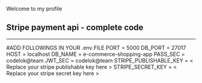 Welcome to my profile

## Stripe payment api - complete code

-----------------------------------------------------------------
#ADD FOLLOWINGS IN YOUR .env FILE
PORT = 5000
DB_PORT = 27017
HOST = localhost
DB_NAME = e-commerce-shopping-app
PASS_SEC = codelok@team
JWT_SEC = codelok@team
STRIPE_PUBLISHABLE_KEY = < Replace your stripe publishable key here >
STRIPE_SECRET_KEY = < Replace your stripe secret key here >

